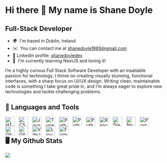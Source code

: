 Hi there 👋 My name is Shane Doyle
==================================

Full-Stack Developer
--------------------

* 🌍  I'm based in Dublin, Ireland
* ✉️  You can contact me at [shanedoyle1989@gmail.com](mailto:shanedoyle1989@gmail.com)
* 🤝  Linkedin profile: [shanedoyledev](https://www.linkedin.com/in/shanedoyledev/)
* 🧠  I'm currently learning NextJS and loving it!

I’m a highly curious Full Stack Software Developer with an insatiable passion for technology. I thrive on creating visually stunning, functional interfaces, with a sharp focus on UI/UX design. Writing clean, maintainable code is something I take great pride in, and I’m always eager to explore new technologies and tackle challenging problems.


## 🔧 Languages and Tools

<img align="left" alt="HTML5" width="30px" style="padding-right:10px;" src="https://cdn.jsdelivr.net/gh/devicons/devicon/icons/html5/html5-plain.svg" />
<img align="left" alt="CSS3" width="30px" style="padding-right:10px;" src="https://cdn.jsdelivr.net/gh/devicons/devicon/icons/css3/css3-plain.svg" />
<img align="left" alt="JavaScript" width="30px" style="padding-right:10px;" src="https://cdn.jsdelivr.net/gh/devicons/devicon/icons/javascript/javascript-plain.svg" />
<img align="left" alt="TypeScript" width="30px" style="padding-right:10px;" src="https://cdn.jsdelivr.net/gh/devicons/devicon/icons/typescript/typescript-plain.svg" />
<img align="left" alt="Python" width="30px" style="padding-right:10px;" src="https://cdn.jsdelivr.net/gh/devicons/devicon/icons/python/python-plain.svg" />
<img align="left" alt="Python" width="30px" style="padding-right:10px;" src="https://cdn.jsdelivr.net/gh/devicons/devicon/icons/tailwindcss/tailwindcss-original.svg" />
<img align="left" alt="Python" width="30px" style="padding-right:10px;" src="https://cdn.jsdelivr.net/gh/devicons/devicon/icons/bootstrap/bootstrap-original.svg" />
<img align="left" alt="React" width="30px" style="padding-right:10px;" src="https://cdn.jsdelivr.net/gh/devicons/devicon/icons/react/react-original.svg" />
<img align="left" alt="Django" width="30px" style="padding-right:10px;" src="https://cdn.jsdelivr.net/gh/devicons/devicon@latest/icons/django/django-plain.svg" />
<img align="left" alt="Node.js" width="30px" style="padding-right:10px;" src="https://cdn.jsdelivr.net/gh/devicons/devicon/icons/nodejs/nodejs-original.svg" />
<img align="left" alt="Postgres" width="30px" style="padding-right:10px;" src="https://cdn.jsdelivr.net/gh/devicons/devicon/icons/postgresql/postgresql-original.svg" />
<img align="left" alt="Git" width="30px" style="padding-right:10px;" src="https://cdn.jsdelivr.net/gh/devicons/devicon/icons/git/git-original.svg" />
<img align="left" alt="GitHub" width="30px" style="padding-right:10px;" src="https://cdn.jsdelivr.net/gh/devicons/devicon/icons/github/github-original.svg" />
<img align="left" alt="ViteJS" width="30px" style="padding-right:10px;" src="https://cdn.jsdelivr.net/gh/devicons/devicon/icons/vitejs/vitejs-original.svg" />
<img align="left" alt="Linux" width="30px" style="padding-right:10px;" src="https://cdn.jsdelivr.net/gh/devicons/devicon/icons/linux/linux-original.svg" />
<img align="left" alt="Figma" width="30px" style="padding-right:10px;" src="https://cdn.jsdelivr.net/gh/devicons/devicon/icons/figma/figma-original.svg" />

</br>
</br>

## 🖥️ My Github Stats

<picture>
  <source
    srcset="https://github-readme-stats.vercel.app/api?username=shanedoyledev&show_icons=true&theme=dark&hide=contribs,prs"
    media="(prefers-color-scheme: dark)"
  />
  <source
    srcset="https://github-readme-stats.vercel.app/api?username=shanedoyledev&show_icons=true&hide=contribs,prs"
    media="(prefers-color-scheme: light), (prefers-color-scheme: no-preference)"
  />
  <img src="https://github-readme-stats.vercel.app/api?username=shanedoyledev&show_icons=true&hide=contribs,prs" />
</picture>
